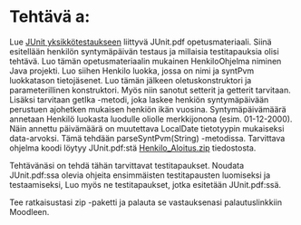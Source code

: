 # Tehtävä a:

Lue [JUnit yksikkötestaukseen](../Junit.pdf) liittyvä JUnit.pdf opetusmateriaali. Siinä esitellään henkilön syntymäpäivän testaus ja millaisia testitapauksia olisi tehtävä. Luo tämän opetusmateriaalin mukainen HenkiloOhjelma niminen Java projekti. Luo siihen Henkilo luokka, jossa on nimi ja syntPvm luokkatason tietojäsenet. Luo tämän jälkeen oletuskonstruktori ja parameterillinen konstruktori. Myös niin sanotut setterit ja getterit tarvitaan. Lisäksi tarvitaan getIka -metodi, joka laskee henkiön syntymäpäivään perustuen ajohetken mukaisen henkiön ikän vuosina.  Syntymäpäivämäärä annetaan Henkilö luokasta luodulle oliolle merkkijonona (esim. 01-12-2000). Näin annettu päivämäärä on muutettava LocalDate tietotyypin mukaiseksi data-arvoksi. Tämä tehdään parseSyntPvm(String) -metodissa. Tarvittava ohjelma koodi löytyy JUnit.pdf:stä  [Henkilo_Aloitus.zip](./Henkilo_Aloitus.zip) tiedostosta.

Tehtävänäsi on tehdä tähän tarvittavat testitapaukset. Noudata JUnit.pdf:ssa olevia ohjeita ensimmäisten testitapausten luomiseksi ja testaamiseksi, Luo myös ne testitapaukset, jotka esitetään JUnit.pdf:ssä.

Tee ratkaisustasi zip -paketti ja palauta se vastauksenasi palautuslinkkiin Moodleen.